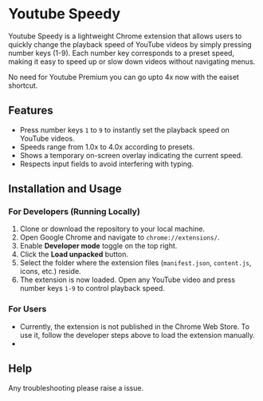 # Youtube Speedy

Youtube Speedy is a lightweight Chrome extension that allows users to quickly change the playback speed of YouTube videos by simply pressing number keys (1-9). Each number key corresponds to a preset speed, making it easy to speed up or slow down videos without navigating menus.

No need for Youtube Premium you can go upto 4x now with the eaiset shortcut.

## Features

- Press number keys `1` to `9` to instantly set the playback speed on YouTube videos.
- Speeds range from 1.0x to 4.0x according to presets.
- Shows a temporary on-screen overlay indicating the current speed.
- Respects input fields to avoid interfering with typing.

## Installation and Usage

### For Developers (Running Locally)
1. Clone or download the repository to your local machine.
2. Open Google Chrome and navigate to `chrome://extensions/`.
3. Enable **Developer mode** toggle on the top right.
4. Click the **Load unpacked** button.
5. Select the folder where the extension files (`manifest.json`, `content.js`, icons, etc.) reside.
6. The extension is now loaded. Open any YouTube video and press number keys `1-9` to control playback speed.

### For Users
- Currently, the extension is not published in the Chrome Web Store. To use it, follow the developer steps above to load the extension manually.
- 
## Help
Any troubleshooting please raise a issue.

